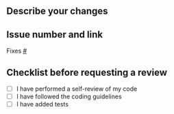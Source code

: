 ## Describe your changes

## Issue number and link
Fixes [#](https://github.com/richmorj/ambel/issues/)

## Checklist before requesting a review
- [ ] I have performed a self-review of my code
- [ ] I have followed the coding guidelines
- [ ] I have added tests
